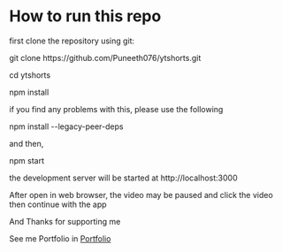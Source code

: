 <h1 class="text-center">How to run this repo</h1>

<p>first  clone the repository using git:</p>
git clone https://github.com/Puneeth076/ytshorts.git

cd ytshorts

npm install

if you find any problems with this, please use the following

npm install --legacy-peer-deps

and then,

npm start

the development server will be started at http://localhost:3000

After open in web browser, the video may be paused and click the video then continue with the app

And Thanks for supporting me

See me Portfolio in <a href="https://puneethfirstwebsite078.web.app">Portfolio</a>
